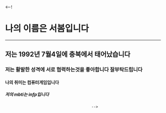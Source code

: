 
<--!
   # 나의 이름은 서봄입니다
   ----------------------
   ## 저는 1992년 7월4일에 충북에서 태어났습니다 
   ### 저는 활발한 성격에 서로 협력하는것을 좋아합니다 잘부탁드립니다 
   #### 나의 취미는 컴퓨터게임입니다
   ##### 저의 mbti는 infp입니다
                                           -->

    

